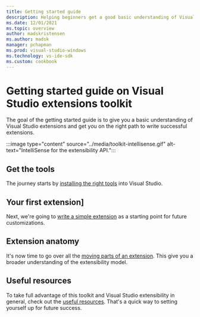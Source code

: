 ```yaml
---
title: Getting started guide
description: Helping beginners get a good basic understanding of Visual Studio extensibility.
ms.date: 12/01/2021
ms.topic: overview
author: madskristensen
ms.author: madsk
manager: pchapman
ms.prod: visual-studio-windows
ms.technology: vs-ide-sdk
ms.custom: cookbook
---
```

# Getting started guide on Visual Studio extensions toolkit

The goal of the getting started guide is to give you a basic understanding of Visual Studio extensions and get you on the right path to write successful extensions.

:::image type="content" source="../media/toolkit-intellisense.gif" alt-text="IntelliSense for the extensibility API.":::

## Get the tools
The journey starts by [installing the right tools](get-tools.md) into Visual Studio.

## Your first extension]
Next, we're going to [write a simple extension](first-extension.md) as a starting point for future customizations.

## Extension anatomy
It's now time to go over all the [moving parts of an extension](extension-anatomy.md). This give you a broader understanding of the extensibility model.

## Useful resources
To take full advantage of this toolkit and Visual Studio extensibility in general, check out the [useful resources](useful-resources.md). That's a quick way to setting yourself up for future success.
